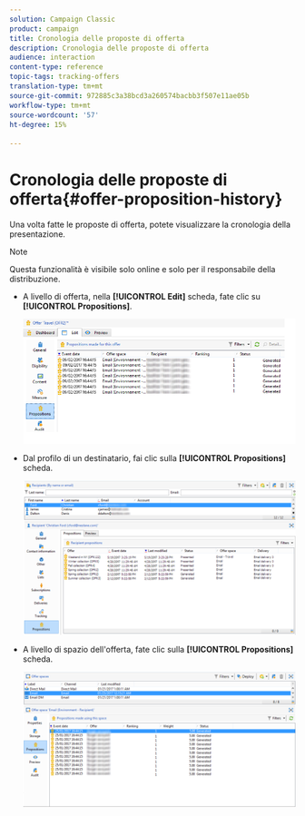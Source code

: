 ```yaml
---
solution: Campaign Classic
product: campaign
title: Cronologia delle proposte di offerta
description: Cronologia delle proposte di offerta
audience: interaction
content-type: reference
topic-tags: tracking-offers
translation-type: tm+mt
source-git-commit: 972885c3a38bcd3a260574bacbb3f507e11ae05b
workflow-type: tm+mt
source-wordcount: '57'
ht-degree: 15%

---
```



# Cronologia delle proposte di offerta{#offer-proposition-history}

Una volta fatte le proposte di offerta, potete visualizzare la cronologia della presentazione.

>[!NOTE]
>
>Questa funzionalità è visibile solo online e solo per il responsabile della distribuzione.

* A livello di offerta, nella **[!UICONTROL Edit]** scheda, fate clic su **[!UICONTROL Propositions]**.

   ![](assets/offer_followup_006.png)

* Dal profilo di un destinatario, fai clic sulla **[!UICONTROL Propositions]** scheda.

   ![](assets/offer_followup_002.png)

* A livello di spazio dell&#39;offerta, fate clic sulla **[!UICONTROL Propositions]** scheda.

   ![](assets/offer_space_prop_001_b.png)

